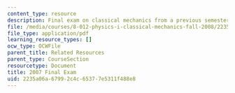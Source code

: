 ```yaml
---
content_type: resource
description: Final exam on classical mechanics from a previous semester.
file: /media/courses/8-012-physics-i-classical-mechanics-fall-2008/2235a06a67992c4c65377e5311f488e8_2007_final.pdf
file_type: application/pdf
learning_resource_types: []
ocw_type: OCWFile
parent_title: Related Resources
parent_type: CourseSection
resourcetype: Document
title: 2007 Final Exam
uid: 2235a06a-6799-2c4c-6537-7e5311f488e8
---
```

